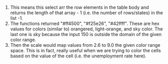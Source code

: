 1. This means this select arr the row elements in the table body and returns the length of that array - 1 (i.e. the number of rows/states) in the list -1.
2. The functions returned "#ff4500", "#f25e26", "#42ffff". These are hex values for colors (similar to) orangered, light-orange, and sky color. The last one is sky because the input 150 is outside the domain of the given color range.
3. Then the scale would map values from 2.6 to 9.0 the given color range space. This is in fact, really useful when we are trying to color the cells based on the value of the cell (i.e. the unemployment rate here).